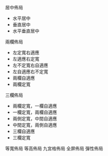 居中佈局
- 水平居中
- 垂直居中
- 水平垂直居中

兩欄佈局
- 左定寬右適應
- 左適應右定寬
- 左不定寬右自適應
- 左自適應右不定寬
- 兩欄自適應
- 兩欄定寬

三欄佈局
- 兩欄定寬，一欄自適應
- 一欄定寬，兩欄自適應
- 兩側定寬，中間自適應
- 中間定寬，兩側自適應
- 三欄自適應
- 三欄定寬

等寬佈局
等高佈局
九宮格佈局
全屏佈局
彈性佈局



